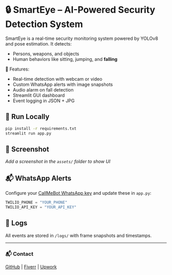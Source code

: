 # 🔒 SmartEye – AI-Powered Security Detection System

SmartEye is a real-time security monitoring system powered by YOLOv8 and pose estimation.
It detects:
- Persons, weapons, and objects
- Human behaviors like sitting, jumping, and **falling**

🧠 Features:
- Real-time detection with webcam or video
- Custom WhatsApp alerts with image snapshots
- Audio alarm on fall detection
- Streamlit GUI dashboard
- Event logging in JSON + JPG

## 🚀 Run Locally
```bash
pip install -r requirements.txt
streamlit run app.py
```

## 📸 Screenshot
_Add a screenshot in the `assets/` folder to show UI_

## 📬 WhatsApp Alerts
Configure your [CallMeBot WhatsApp key](https://www.callmebot.com/blog/free-api-whatsapp-messages/) and update these in `app.py`:

```python
TWILIO_PHONE = "YOUR_PHONE"
TWILIO_API_KEY = "YOUR_API_KEY"
```

## 📁 Logs
All events are stored in `/logs/` with frame snapshots and timestamps.

---

### 📬 Contact
[GitHub](https://github.com/L0khi) | [Fiverr](https://fiverr.com/kulwantdhillon) | [Upwork](https://www.upwork.com/freelancers/~yourprofile)
